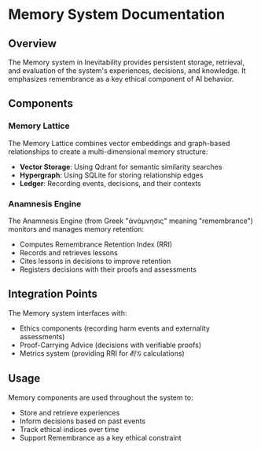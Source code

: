# Memory System Documentation

## Overview

The Memory system in Inevitability provides persistent storage, retrieval, and evaluation of the system's experiences, decisions, and knowledge. It emphasizes remembrance as a key ethical component of AI behavior.

## Components

### Memory Lattice

The Memory Lattice combines vector embeddings and graph-based relationships to create a multi-dimensional memory structure:

- **Vector Storage**: Using Qdrant for semantic similarity searches
- **Hypergraph**: Using SQLite for storing relationship edges
- **Ledger**: Recording events, decisions, and their contexts

### Anamnesis Engine

The Anamnesis Engine (from Greek "ἀνάμνησις" meaning "remembrance") monitors and manages memory retention:

- Computes Remembrance Retention Index (RRI)
- Records and retrieves lessons
- Cites lessons in decisions to improve retention
- Registers decisions with their proofs and assessments

## Integration Points

The Memory system interfaces with:
- Ethics components (recording harm events and externality assessments)
- Proof-Carrying Advice (decisions with verifiable proofs)
- Metrics system (providing RRI for 𝓔/𝒢 calculations)

## Usage

Memory components are used throughout the system to:
- Store and retrieve experiences
- Inform decisions based on past events
- Track ethical indices over time
- Support Remembrance as a key ethical constraint
